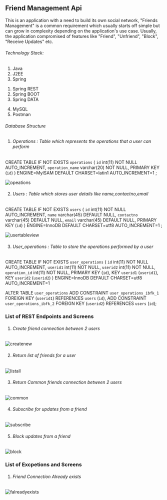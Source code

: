 ## Friend Management Api
This is an application with a need to build its own social network, "Friends Management" is a common requirement which usually starts off simple but can grow in complexity depending on the application's use case. Usually, the application compromised of features like "Friend", "Unfriend", "Block", "Receive Updates" etc.

###### Technology Stack:
1)	Java
2)	J2EE
3)	Spring 
  1.	Spring REST
  2.	Spring BOOT
  3.	Spring DATA
4)	MySQL
5)	Postman

###### Database Structure 
1) ######	Operations  :  Table which represents the operations that a user can perform

CREATE TABLE IF NOT EXISTS `operations` (
  `id` int(11) NOT NULL AUTO_INCREMENT,
  `operation_name` varchar(20) NOT NULL,
  PRIMARY KEY (`id`)
) ENGINE=MyISAM  DEFAULT CHARSET=latin1 AUTO_INCREMENT=1 ;

![opeations](https://user-images.githubusercontent.com/1614865/42512167-88df6944-8471-11e8-945b-69b5bc86c9f4.PNG)

2) ###### Users : Table which stores user details like  name,contactno,email

CREATE TABLE IF NOT EXISTS `users` (
  `id` int(11) NOT NULL AUTO_INCREMENT,
  `name` varchar(45) DEFAULT NULL,
  `contactno` varchar(45) DEFAULT NULL,
  `email` varchar(45) DEFAULT NULL,
  PRIMARY KEY (`id`)
) ENGINE=InnoDB  DEFAULT CHARSET=utf8 AUTO_INCREMENT=1 ;

![usertableview](https://user-images.githubusercontent.com/1614865/42512104-580e6b3a-8471-11e8-80b3-cd19d09db553.PNG)

3) ###### User_operations : Table to store the operations performed by a user
CREATE TABLE IF NOT EXISTS `user_operations` (
  `id` int(11) NOT NULL AUTO_INCREMENT,
  `userid1` int(11) NOT NULL,
  `userid2` int(11) NOT NULL,
  `operation_id` int(11) NOT NULL,
  PRIMARY KEY (`id`),
  KEY `userid1` (`userid1`),
  KEY `userid2` (`userid2`)
) ENGINE=InnoDB  DEFAULT CHARSET=utf8 AUTO_INCREMENT=1

ALTER TABLE `user_operations`
  ADD CONSTRAINT `user_operations_ibfk_1` FOREIGN KEY (`userid1`) REFERENCES `users` (`id`),
  ADD CONSTRAINT `user_operations_ibfk_2` FOREIGN KEY (`userid2`) REFERENCES `users` (`id`);

### List of REST Endpoints and Screens
1) ###### Create friend connection between 2 users
 ![createnew](https://user-images.githubusercontent.com/1614865/42512528-76c601ea-8472-11e8-9ca6-78a84126f31b.PNG)
   
2)  ###### Return list of friends for a user
![listall](https://user-images.githubusercontent.com/1614865/42512567-901babea-8472-11e8-93d2-bf60ea52bc0e.PNG)

3) ###### Return Common friends connection between 2 users
![common](https://user-images.githubusercontent.com/1614865/42513143-d8eac288-8473-11e8-9771-3371dc97c745.PNG)

4) ###### Subscribe for updates from a friend
![subscribe](https://user-images.githubusercontent.com/1614865/42513301-3829fcc8-8474-11e8-8a9c-042185c2f239.PNG)

5) ###### Block updates from a friend
![block](https://user-images.githubusercontent.com/1614865/42513392-70ce3300-8474-11e8-9df9-12c3d790e19d.PNG)

### List of Excpetions and Screens
1) ###### Friend Connection Already exists
![falreadyexists](https://user-images.githubusercontent.com/1614865/42513659-1f12351a-8475-11e8-8d63-9ce2b8a71145.PNG)

